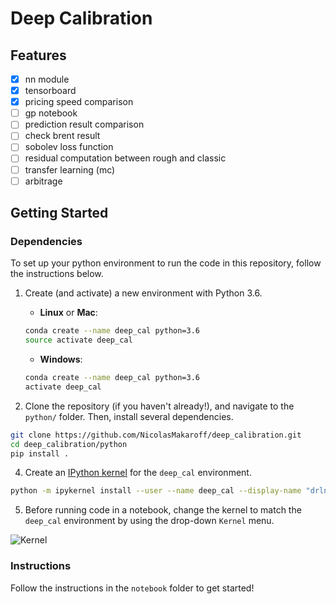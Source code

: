 [image2]: https://user-images.githubusercontent.com/10624937/42386929-76f671f0-8106-11e8-9376-f17da2ae852e.png "Kernel"

# Deep Calibration

## Features

- [x] nn module
- [x] tensorboard
- [x] pricing speed comparison
- [ ] gp notebook
- [ ] prediction result comparison
- [ ] check brent result
- [ ] sobolev loss function
- [ ] residual computation between rough and classic
- [ ] transfer learning (mc)
- [ ] arbitrage

## Getting Started

### Dependencies

To set up your python environment to run the code in this repository, follow the instructions below.

1. Create (and activate) a new environment with Python 3.6.

	- __Linux__ or __Mac__: 
	```bash
	conda create --name deep_cal python=3.6
	source activate deep_cal
	```
	- __Windows__: 
	```bash
	conda create --name deep_cal python=3.6 
	activate deep_cal
	```

3. Clone the repository (if you haven't already!), and navigate to the `python/` folder.  Then, install several dependencies.
```bash
git clone https://github.com/NicolasMakaroff/deep_calibration.git
cd deep_calibration/python
pip install .
```

4. Create an [IPython kernel](http://ipython.readthedocs.io/en/stable/install/kernel_install.html) for the `deep_cal` environment.  
```bash
python -m ipykernel install --user --name deep_cal --display-name "drlnd"
```

5. Before running code in a notebook, change the kernel to match the `deep_cal` environment by using the drop-down `Kernel` menu. 

![Kernel][image2]

### Instructions

Follow the instructions in the `notebook` folder to get started!  